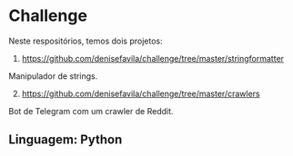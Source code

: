 # Challenge

Neste respositórios, temos dois projetos:

1. https://github.com/denisefavila/challenge/tree/master/stringformatter

Manipulador de strings.

2. https://github.com/denisefavila/challenge/tree/master/crawlers

Bot de Telegram com um crawler de Reddit.


## Linguagem: Python

